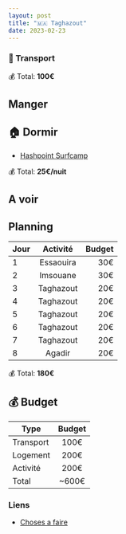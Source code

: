 ```yaml
---
layout: post
title: "🇲🇦 Taghazout"
date: 2023-02-23
---
```


### 🚙 Transport

💰 Total: **100€**

## Manger

## 🏠 Dormir

- [Hashpoint Surfcamp](https://goo.gl/maps/cDhp6HnComo1tJME6)

💰 Total: **25€/nuit**

## A voir

## Planning

| Jour   |      Activité      |  Budget |
|----------|:-------------:|------:|
| 1 |  Essaouira | 30€ |
| 2 |  Imsouane  | 30€ |
| 3 |  Taghazout | 20€ |
| 4 |  Taghazout | 20€ |
| 5 |  Taghazout | 20€ |
| 6 |  Taghazout | 20€ |
| 7 |  Taghazout | 20€ |
| 8 |  Agadir    | 20€ |

💰 Total: **180€**

## 💰 Budget

| Type   |      Budget      |
|----------|:-------------:|
| Transport | 100€ |
| Logement | 200€ |
| Activité | 200€ |
| Total |  ~600€  |

### Liens

- [Choses a faire](https://www.jeremybackpacker.com/taghazout-maroc-guide)

